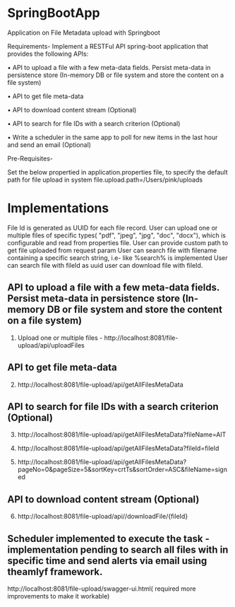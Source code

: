 # SpringBootApp
Application on File Metadata upload with Springboot

Requirements-
Implement a RESTFul API spring-boot application that provides the following APIs:

• API to upload a file with a few meta-data fields. Persist meta-data in persistence store (In-memory DB or file system and store the content on a file system)

• API to get file meta-data

• API to download content stream (Optional)

• API to search for file IDs with a search criterion (Optional)

• Write a scheduler in the same app to poll for new items in the last hour and send an email (Optional)

Pre-Requisites-

Set the below propertied in application.properties file, to specify the default path for file upload in system
file.upload.path=/Users/pink/uploads



 # Implementations
 File Id is generated as UUID for each file record.
 User can upload one or multiple files of specific types( "pdf", "jpeg", "jpg", "doc", "docx"), which is configurable and read from properties file.
 User can provide custom path to get file uploaded from request param 
 User can search file with filename containing a specific search string, i.e- like %search% is implemented
 User can search file with fileId as uuid 
 user can download file with fileId.
 
 

## API to upload a file with a few meta-data fields. Persist meta-data in persistence store (In-memory DB or file system and store the content on a file system)
1. Upload one or multiple files -
  http://localhost:8081/file-upload/api/uploadFiles
 

## API to get file meta-data
2. http://localhost:8081/file-upload/api/getAllFilesMetaData

## API to search for file IDs with a search criterion (Optional) 
3. http://localhost:8081/file-upload/api/getAllFilesMetaData?fileName=AIT

4. http://localhost:8081/file-upload/api/getAllFilesMetaData?fileId=fileId

5. http://localhost:8081/file-upload/api/getAllFilesMetaData?pageNo=0&pageSize=5&sortKey=crtTs&sortOrder=ASC&fileName=signed

##  API to download content stream (Optional)

6. http://localhost:8081/file-upload/api//downloadFile/{fileId}

## Scheduler implemented to execute the task - implementation pending to search all files with in specific time and send alerts via email using theamlyf framework.



http://localhost:8081/file-upload/swagger-ui.html( required more improvements to make it workable)
